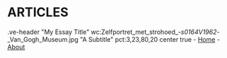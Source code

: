 # ARTICLES




.ve-header "My Essay Title" wc:Zelfportret_met_strohoed_-_s0164V1962_-_Van_Gogh_Museum.jpg "A Subtitle" pct:3,23,80,20 center true
    - [Home](/)
    - [About](/about)